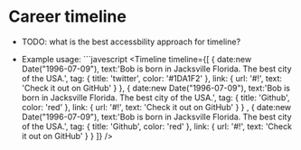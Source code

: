 # Career timeline

- TODO: what is the best accessbility approach for timeline?

- Example usage: ```javescript
    <Timeline timeline={[
      {
        date:new Date("1996-07-09"),
        text:'Bob is born in Jacksville Florida. The best city of the USA.',
        tag: {
          title: 'twitter',
          color: '#1DA1F2'
        },
        link: {
          url: '#!',
          text: 'Check it out on GitHub'
        }
      },
        {
          date:new Date("1996-07-09"),
          text:'Bob is born in Jacksville Florida. The best city of the USA.',
          tag: {
            title: 'Github',
            color: 'red'
          },
          link: {
            url: '#!',
            text: 'Check it out on GitHub'
          }
        }
        ,
        {
          date:new Date("1996-07-09"),
          text:'Bob is born in Jacksville Florida. The best city of the USA.',
          tag: {
            title: 'Github',
            color: 'red'
          },
          link: {
            url: '#!',
            text: 'Check it out on GitHub'
          }
        }
    ]} />
    ```